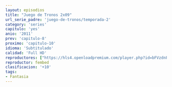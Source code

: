 ```yaml
---
layout: episodios
title: "Juego de Tronos 2x09"
url_serie_padre: 'juego-de-tronos/temporada-2'
category: 'series'
capitulo: 'yes'
anio: '2011'
prev: 'capitulo-8'
proximo: 'capitulo-10'
idioma: 'Subtitulado'
calidad: 'Full HD'
reproductores: ["https://hls4.openloadpremium.com/player.php?id=bFVzdnFtbTRVZFI2TjFYc0dKMkJ6cFJPblo5WlE5RzdWOWxWeUtZZFc4eE1kaWxhMVdZaGJRK21HaWtCa244WllickVISnFDakJuZjFUZDNTTzg0QkE9PQ&sub=https://sub.cuevana2.io/vtt-sub/sub7/Game.Of.Thrones.S02E09.vtt"]
reproductor: fembed
clasificacion: '+10'
tags:
- Fantasia
---
```












